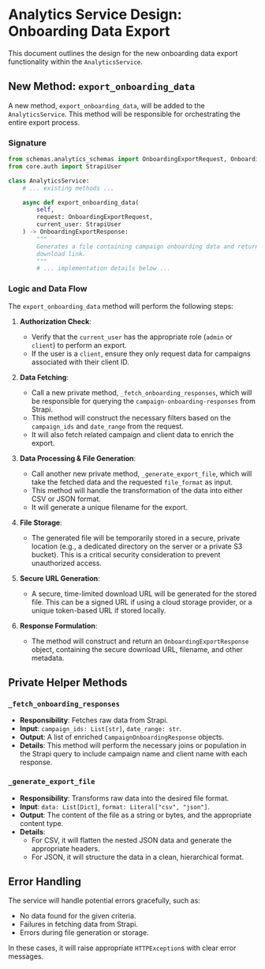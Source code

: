 # Analytics Service Design: Onboarding Data Export

This document outlines the design for the new onboarding data export functionality within the `AnalyticsService`.

## New Method: `export_onboarding_data`

A new method, `export_onboarding_data`, will be added to the `AnalyticsService`. This method will be responsible for orchestrating the entire export process.

### Signature

```python
from schemas.analytics_schemas import OnboardingExportRequest, OnboardingExportResponse
from core.auth import StrapiUser

class AnalyticsService:
    # ... existing methods ...

    async def export_onboarding_data(
        self,
        request: OnboardingExportRequest,
        current_user: StrapiUser
    ) -> OnboardingExportResponse:
        """
        Generates a file containing campaign onboarding data and returns a secure
        download link.
        """
        # ... implementation details below ...
```

### Logic and Data Flow

The `export_onboarding_data` method will perform the following steps:

1.  **Authorization Check**:
    *   Verify that the `current_user` has the appropriate role (`admin` or `client`) to perform an export.
    *   If the user is a `client`, ensure they only request data for campaigns associated with their client ID.

2.  **Data Fetching**:
    *   Call a new private method, `_fetch_onboarding_responses`, which will be responsible for querying the `campaign-onboarding-responses` from Strapi.
    *   This method will construct the necessary filters based on the `campaign_ids` and `date_range` from the request.
    *   It will also fetch related campaign and client data to enrich the export.

3.  **Data Processing & File Generation**:
    *   Call another new private method, `_generate_export_file`, which will take the fetched data and the requested `file_format` as input.
    *   This method will handle the transformation of the data into either CSV or JSON format.
    *   It will generate a unique filename for the export.

4.  **File Storage**:
    *   The generated file will be temporarily stored in a secure, private location (e.g., a dedicated directory on the server or a private S3 bucket). This is a critical security consideration to prevent unauthorized access.

5.  **Secure URL Generation**:
    *   A secure, time-limited download URL will be generated for the stored file. This can be a signed URL if using a cloud storage provider, or a unique token-based URL if stored locally.

6.  **Response Formulation**:
    *   The method will construct and return an `OnboardingExportResponse` object, containing the secure download URL, filename, and other metadata.

## Private Helper Methods

### `_fetch_onboarding_responses`

*   **Responsibility**: Fetches raw data from Strapi.
*   **Input**: `campaign_ids: List[str]`, `date_range: str`.
*   **Output**: A list of enriched `CampaignOnboardingResponse` objects.
*   **Details**: This method will perform the necessary joins or population in the Strapi query to include campaign name and client name with each response.

### `_generate_export_file`

*   **Responsibility**: Transforms raw data into the desired file format.
*   **Input**: `data: List[Dict]`, `format: Literal["csv", "json"]`.
*   **Output**: The content of the file as a string or bytes, and the appropriate content type.
*   **Details**:
    *   For CSV, it will flatten the nested JSON data and generate the appropriate headers.
    *   For JSON, it will structure the data in a clean, hierarchical format.

## Error Handling

The service will handle potential errors gracefully, such as:

*   No data found for the given criteria.
*   Failures in fetching data from Strapi.
*   Errors during file generation or storage.

In these cases, it will raise appropriate `HTTPException`s with clear error messages.